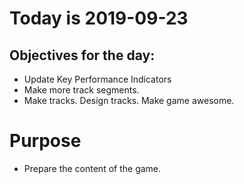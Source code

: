 # Today is 2019-09-23

## Objectives for the day:

- Update Key Performance Indicators
- Make more track segments.
- Make tracks. Design tracks. Make game awesome.

# Purpose

- Prepare the content of the game.
